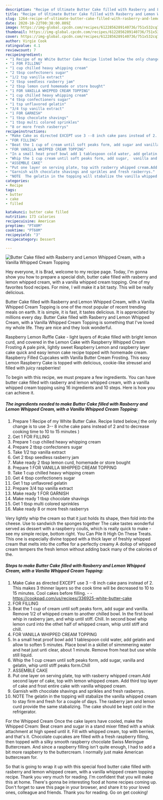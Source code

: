 ```yaml
---
description: "Recipe of Ultimate Butter Cake filled with Rasberry and Lemon Whipped Cream, with a Vanilla Whipped Cream Topping"
title: "Recipe of Ultimate Butter Cake filled with Rasberry and Lemon Whipped Cream, with a Vanilla Whipped Cream Topping"
slug: 1264-recipe-of-ultimate-butter-cake-filled-with-rasberry-and-lemon-whipped-cream-with-a-vanilla-whipped-cream-topping
date: 2020-10-22T00:38:00.809Z
image: https://img-global.cpcdn.com/recipes/6122856289140736/751x532cq70/butter-cake-filled-with-rasberry-and-lemon-whipped-cream-with-a-vanilla-whipped-cream-topping-recipe-main-photo.jpg
thumbnail: https://img-global.cpcdn.com/recipes/6122856289140736/751x532cq70/butter-cake-filled-with-rasberry-and-lemon-whipped-cream-with-a-vanilla-whipped-cream-topping-recipe-main-photo.jpg
cover: https://img-global.cpcdn.com/recipes/6122856289140736/751x532cq70/butter-cake-filled-with-rasberry-and-lemon-whipped-cream-with-a-vanilla-whipped-cream-topping-recipe-main-photo.jpg
author: Virgie Cook
ratingvalue: 4.1
reviewcount: 7
recipeingredient:
- "1 Recipe of my White Butter Cake Recipe listed below the only change is to use 3 8 inche cake pans instead of 2 and to decrease cooking time to 10 to 15 minutes "
- "1 FOR FILLING"
- "1 cup chilled heavy whipping cream"
- "2 tbsp confectoners sugar"
- "1/2 tsp vanilla extract"
- "2 tbsp seedless rasberry jam"
- "2 tbsp lemon curd homemade or store bought"
- "1 FOR VANILLA WHIPPED CREAM TOPPING"
- "1 cup chilled heavy whipping cream"
- "4 tbsp confectioners sugar"
- "1 tsp unflavored gelatin"
- "3/4 tsp vanilla extract"
- "1 FOR GARNISH"
- "1 tbsp chocolate shavings"
- "1 tbsp multi colored sprinkles"
- "8 or more fresh rasberrys"
recipeinstructions:
- "Make Cake as directed EXCEPT use 3 --8 inch cake pans instead of 2. This makes 3 thinner layers so the cook time will be decreased to 10 to 15 minutes. Cool cakes before filling.  https://cookpad.com/us/recipes/336925-white-butter-cake"
- "FOR FILLING"
- "Beat the 1 cup of cream until soft peaks form, add sugar and vanilla. Remove 1/2 of whipped cream to another chilled bowl. In the first bowl whip in rasberry jam, and whip until stiff. Chill. In second bowl whip lemon curd into the othet half of whipped cream, whip until stiff and chill."
- "FOR VANILLA WHIPPED CREAM TOPPING"
- "In a small heat proof bowl add 1 tablespoon cold water, add gelatin and allow to soften 5 minutes. Place bowl in a skillet of simmmering water and heat just unti clear, about 1 minute. Remove from heat but use while still liquid."
- "Whip the 1 cup cream until soft peaks form, add sugar,  vanilla and gelatin, whip until stiff peaks form.Chill"
- "ASSEMBLE CAKE"
- "Put one layer on serving plate, top with rasberry whipped cream.Add second layer of cake, top with lemon whipped cream. Add third top layer of cake and frost entire cake with vanilla whipped cream."
- "Garnish with chocolate shavings and sprikles and fresh rasberrys."
- "NOTE  The gelatin in the topping will stabalize the vanilla whipped cream to stay firm and fresh for a couple of days. The rasberry jam and lemon curd provide the same stabalizing. The cake should be kept cold in the refrigerator."
categories:
- Recipe
tags:
- butter
- cake
- filled

katakunci: butter cake filled 
nutrition: 173 calories
recipecuisine: American
preptime: "PT40M"
cooktime: "PT60M"
recipeyield: "3"
recipecategory: Dessert

---
```



![Butter Cake filled with Rasberry and Lemon Whipped Cream, with a Vanilla Whipped Cream Topping](https://img-global.cpcdn.com/recipes/6122856289140736/751x532cq70/butter-cake-filled-with-rasberry-and-lemon-whipped-cream-with-a-vanilla-whipped-cream-topping-recipe-main-photo.jpg)

Hey everyone, it is Brad, welcome to my recipe page. Today, I'm gonna show you how to prepare a special dish, butter cake filled with rasberry and lemon whipped cream, with a vanilla whipped cream topping. One of my favorites food recipes. For mine, I will make it a bit tasty. This will be really delicious.

Butter Cake filled with Rasberry and Lemon Whipped Cream, with a Vanilla Whipped Cream Topping is one of the most popular of recent trending meals on earth. It is simple, it is fast, it tastes delicious. It is appreciated by millions every day. Butter Cake filled with Rasberry and Lemon Whipped Cream, with a Vanilla Whipped Cream Topping is something that I've loved my whole life. They are nice and they look wonderful.

Raspberry Lemon Ruffle Cake - light layers of #cake filled with bright lemon curd, and covered in the Lemon Cake with Raspberry Whipped Cream Frosting A pale pink, lightly sweet Raspberry Lemon and raspberry layer cake quick and easy lemon cake recipe topped with homemade cream. Raspberry Filled Cupcakes with Vanilla Butter Cream Frosting. This easy Lemon Raspberry Cake is topped with delicious, cookie-like streusel and filled with juicy raspberries!


To begin with this recipe, we must prepare a few ingredients. You can have butter cake filled with rasberry and lemon whipped cream, with a vanilla whipped cream topping using 16 ingredients and 10 steps. Here is how you can achieve it.

<!--inarticleads1-->

##### The ingredients needed to make Butter Cake filled with Rasberry and Lemon Whipped Cream, with a Vanilla Whipped Cream Topping:

1. Prepare 1 Recipe of my White Butter Cake. Recipe listed below,( the only change is to use 3-- 8 inche cake pans instead of 2 and to decrease cooking time to 10 to 15 minutes )
1. Get 1 FOR FILLING
1. Prepare 1 cup chilled heavy whipping cream
1. Prepare 2 tbsp confectoners sugar
1. Take 1/2 tsp vanilla extract
1. Get 2 tbsp seedless rasberry jam
1. Make ready 2 tbsp lemon curd, homemade or store bought
1. Prepare 1 FOR VANILLA WHIPPED CREAM TOPPING
1. Take 1 cup chilled heavy whipping cream
1. Get 4 tbsp confectioners sugar
1. Get 1 tsp unflavored gelatin
1. Prepare 3/4 tsp vanilla extract
1. Make ready 1 FOR GARNISH
1. Make ready 1 tbsp chocolate shavings
1. Get 1 tbsp multi colored sprinkles
1. Make ready 8 or more fresh rasberrys


Very lightly whip the cream so that it just holds its shape, then fold into the cheese. Use to sandwich the sponges together The cake tastes wonderful served as dessert with a raspberry coulis, which is really quick to make - see my simple recipe, bottom right. You Can Pile It High On These Treats. This one is especially divine topped with a thick layer of freshly whipped cream that melts into the coffee for a perfectly creamy A dollop of whipped cream tempers the fresh lemon without adding back many of the calories of the. 

<!--inarticleads2-->

##### Steps to make Butter Cake filled with Rasberry and Lemon Whipped Cream, with a Vanilla Whipped Cream Topping:

1. Make Cake as directed EXCEPT use 3 --8 inch cake pans instead of 2. This makes 3 thinner layers so the cook time will be decreased to 10 to 15 minutes. Cool cakes before filling. -  - https://cookpad.com/us/recipes/336925-white-butter-cake
1. FOR FILLING
1. Beat the 1 cup of cream until soft peaks form, add sugar and vanilla. Remove 1/2 of whipped cream to another chilled bowl. In the first bowl whip in rasberry jam, and whip until stiff. Chill. In second bowl whip lemon curd into the othet half of whipped cream, whip until stiff and chill.
1. FOR VANILLA WHIPPED CREAM TOPPING
1. In a small heat proof bowl add 1 tablespoon cold water, add gelatin and allow to soften 5 minutes. Place bowl in a skillet of simmmering water and heat just unti clear, about 1 minute. Remove from heat but use while still liquid.
1. Whip the 1 cup cream until soft peaks form, add sugar,  vanilla and gelatin, whip until stiff peaks form.Chill
1. ASSEMBLE CAKE
1. Put one layer on serving plate, top with rasberry whipped cream.Add second layer of cake, top with lemon whipped cream. Add third top layer of cake and frost entire cake with vanilla whipped cream.
1. Garnish with chocolate shavings and sprikles and fresh rasberrys.
1. NOTE  The gelatin in the topping will stabalize the vanilla whipped cream to stay firm and fresh for a couple of days. The rasberry jam and lemon curd provide the same stabalizing. The cake should be kept cold in the refrigerator.


For the Whipped Cream Once the cake layers have cooled, make the Whipped Cream: Beat cream and sugar in a stand mixer fitted with a whisk attachment at high speed until it. Fill with whipped cream, top with berries, and that&#39;s it. Chocolate cupcakes are filled with a fresh raspberry filling, then topped with a silky smooth raspberry chocolate Swiss Meringue Buttercream. And since a raspberry filling isn&#39;t quite enough, I had to add a bit more raspberry to the buttercream. I normally just make American buttercream for. 

So that is going to wrap it up with this special food butter cake filled with rasberry and lemon whipped cream, with a vanilla whipped cream topping recipe. Thank you very much for reading. I'm confident that you will make this at home. There's gonna be interesting food at home recipes coming up. Don't forget to save this page in your browser, and share it to your loved ones, colleague and friends. Thank you for reading. Go on get cooking!
